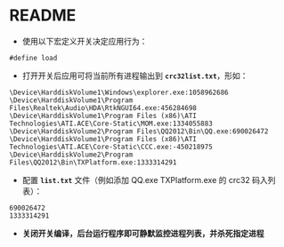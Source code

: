 # README

- 使用以下宏定义开关决定应用行为：

```
#define load
```

- 打开开关后应用可将当前所有进程输出到 **`crc32list.txt`**，形如：

```
\Device\HarddiskVolume1\Windows\explorer.exe:1058962686
\Device\HarddiskVolume1\Program Files\Realtek\Audio\HDA\RtkNGUI64.exe:456284698
\Device\HarddiskVolume1\Program Files (x86)\ATI Technologies\ATI.ACE\Core-Static\MOM.exe:1334055883
\Device\HarddiskVolume2\Program Files\QQ2012\Bin\QQ.exe:690026472
\Device\HarddiskVolume1\Program Files (x86)\ATI Technologies\ATI.ACE\Core-Static\CCC.exe:-450218975
\Device\HarddiskVolume2\Program Files\QQ2012\Bin\TXPlatform.exe:1333314291
```

- 配置 **`list.txt`** 文件（例如添加 QQ.exe TXPlatform.exe 的 crc32 码入列表）：

```
690026472
1333314291
```

- **关闭开关编译，后台运行程序即可静默监控进程列表，并杀死指定进程**